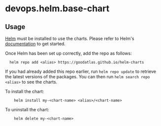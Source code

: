 # devops.helm.base-chart

## Usage

[Helm](https://helm.sh) must be installed to use the charts.  Please refer to
Helm's [documentation](https://helm.sh/docs) to get started.

Once Helm has been set up correctly, add the repo as follows:
```
  helm repo add <alias> https://goodatlas.github.io/helm-charts
```
If you had already added this repo earlier, run `helm repo update` to retrieve
the latest versions of the packages.  You can then run `helm search repo
<alias>` to see the charts.

To install the <chart-name> chart:
```
    helm install my-<chart-name> <alias>/<chart-name>
```
To uninstall the chart:
```
    helm delete my-<chart-name>
```